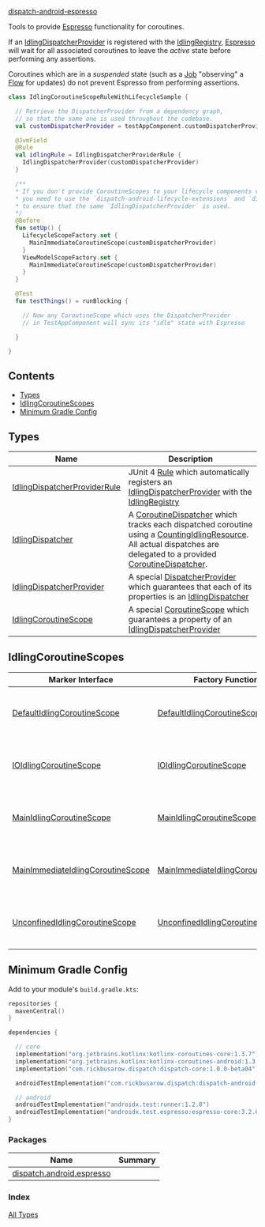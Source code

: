 [dispatch-android-espresso](./index.md)

Tools to provide [Espresso](https://developer.android.com/training/testing/espresso/idling-resource) functionality for coroutines.

If an [IdlingDispatcherProvider](https://rbusarow.github.io/Dispatch/dispatch-android-espresso//dispatch.android.espresso/-idling-dispatcher-provider/index.html) is registered with the [IdlingRegistry](https://developer.android.com/reference/androidx/test/espresso/IdlingRegistry), [Espresso](https://developer.android.com/training/testing/espresso) will wait
for all associated coroutines to leave the *active* state before performing any assertions.

Coroutines which are in a *suspended* state (such as a [Job](https://kotlin.github.io/kotlinx.coroutines/kotlinx-coroutines-core/kotlinx.coroutines/-job/index.html) "observing" a [Flow](https://kotlin.github.io/kotlinx.coroutines/kotlinx-coroutines-core/kotlinx.coroutines.flow/-flow/index.html) for updates)
do not prevent Espresso from performing assertions.

``` kotlin
class IdlingCoroutineScopeRuleWithLifecycleSample {

  // Retrieve the DispatcherProvider from a dependency graph,
  // so that the same one is used throughout the codebase.
  val customDispatcherProvider = testAppComponent.customDispatcherProvider

  @JvmField
  @Rule
  val idlingRule = IdlingDispatcherProviderRule {
    IdlingDispatcherProvider(customDispatcherProvider)
  }

  /**
  * If you don't provide CoroutineScopes to your lifecycle components via a dependency injection framework,
  * you need to use the `dispatch-android-lifecycle-extensions` and `dispatch-android-viewmodel` artifacts
  * to ensure that the same `IdlingDispatcherProvider` is used.
  */
  @Before
  fun setUp() {
    LifecycleScopeFactory.set {
      MainImmediateCoroutineScope(customDispatcherProvider)
    }
    ViewModelScopeFactory.set {
      MainImmediateCoroutineScope(customDispatcherProvider)
    }
  }

  @Test
  fun testThings() = runBlocking {

    // Now any CoroutineScope which uses the DispatcherProvider
    // in TestAppComponent will sync its "idle" state with Espresso

  }

}
```

## Contents

* [Types](#types)
* [IdlingCoroutineScopes](#idlingcoroutinescopes)
* [Minimum Gradle Config](#minimum-gradle-config)

## Types

| **Name**       | **Description**
| -------------  | --------------- |
| [IdlingDispatcherProviderRule](https://rbusarow.github.io/Dispatch/dispatch-android-espresso//dispatch.android.espresso/-idling-dispatcher-provider-rule/index.html) | JUnit 4 [Rule](https://junit.org/junit4/javadoc/4.12/org/junit/Rule.html) which automatically registers an [IdlingDispatcherProvider](https://rbusarow.github.io/Dispatch/dispatch-android-espresso//dispatch.android.espresso/-idling-dispatcher-provider/index.html) with the [IdlingRegistry](https://developer.android.com/reference/androidx/test/espresso/IdlingRegistry)
| [IdlingDispatcher](https://rbusarow.github.io/Dispatch/dispatch-android-espresso//dispatch.android.espresso/-idling-dispatcher/index.html) | A [CoroutineDispatcher](https://kotlin.github.io/kotlinx.coroutines/kotlinx-coroutines-core/kotlinx.coroutines/-coroutine-dispatcher/index.html) which tracks each dispatched coroutine using a [CountingIdlingResource](https://developer.android.com/reference/androidx/test/espresso/idling/CountingIdlingResource).  All actual dispatches are delegated to a provided [CoroutineDispatcher](https://kotlin.github.io/kotlinx.coroutines/kotlinx-coroutines-core/kotlinx.coroutines/-coroutine-dispatcher/index.html).
| [IdlingDispatcherProvider](https://rbusarow.github.io/Dispatch/dispatch-android-espresso//dispatch.android.espresso/-idling-dispatcher-provider/index.html) | A special [DispatcherProvider](https://rbusarow.github.io/Dispatch/dispatch-core//dispatch.core/-dispatcher-provider/index.html) which guarantees that each of its properties is an [IdlingDispatcher](https://rbusarow.github.io/Dispatch/dispatch-android-espresso//dispatch.android.espresso/-idling-dispatcher/index.html)
| [IdlingCoroutineScope](https://rbusarow.github.io/Dispatch/dispatch-android-espresso//dispatch.android.espresso/-idling-coroutine-scope/index.html) | A special [CoroutineScope](https://kotlin.github.io/kotlinx.coroutines/kotlinx-coroutines-core/kotlinx.coroutines/coroutine-scope.html) which guarantees a property of an [IdlingDispatcherProvider](https://rbusarow.github.io/Dispatch/dispatch-android-espresso//dispatch.android.espresso/-idling-dispatcher-provider/index.html)

## IdlingCoroutineScopes

| **Marker Interface**                | **Factory Function**                | **Description**
| -------------------                 | -------------------                 | ---------------
| [DefaultIdlingCoroutineScope](https://rbusarow.github.io/Dispatch/dispatch-android-espresso//dispatch.android.espresso/-default-idling-coroutine-scope.html)       | [DefaultIdlingCoroutineScope](https://rbusarow.github.io/Dispatch/dispatch-android-espresso//dispatch.android.espresso/-default-idling-coroutine-scope.html)       | A [IdlingCoroutineScope](https://rbusarow.github.io/Dispatch/dispatch-android-espresso//dispatch.android.espresso/-idling-coroutine-scope/index.html) with a [CoroutineDispatcher](https://kotlin.github.io/kotlinx.coroutines/kotlinx-coroutines-core/kotlinx.coroutines/-coroutine-dispatcher/index.html) of `default`.
| [IOIdlingCoroutineScope](https://rbusarow.github.io/Dispatch/dispatch-android-espresso//dispatch.android.espresso/-i-o-idling-coroutine-scope.html)            | [IOIdlingCoroutineScope](https://rbusarow.github.io/Dispatch/dispatch-android-espresso//dispatch.android.espresso/-i-o-idling-coroutine-scope.html)            | A [IdlingCoroutineScope](https://rbusarow.github.io/Dispatch/dispatch-android-espresso//dispatch.android.espresso/-idling-coroutine-scope/index.html) with a [CoroutineDispatcher](https://kotlin.github.io/kotlinx.coroutines/kotlinx-coroutines-core/kotlinx.coroutines/-coroutine-dispatcher/index.html) of `io`.
| [MainIdlingCoroutineScope](https://rbusarow.github.io/Dispatch/dispatch-android-espresso//dispatch.android.espresso/-main-idling-coroutine-scope.html)          | [MainIdlingCoroutineScope](https://rbusarow.github.io/Dispatch/dispatch-android-espresso//dispatch.android.espresso/-main-idling-coroutine-scope.html)          | A [IdlingCoroutineScope](https://rbusarow.github.io/Dispatch/dispatch-android-espresso//dispatch.android.espresso/-idling-coroutine-scope/index.html) with a [CoroutineDispatcher](https://kotlin.github.io/kotlinx.coroutines/kotlinx-coroutines-core/kotlinx.coroutines/-coroutine-dispatcher/index.html) of `main`.
| [MainImmediateIdlingCoroutineScope](https://rbusarow.github.io/Dispatch/dispatch-android-espresso//dispatch.android.espresso/-main-immediate-idling-coroutine-scope.html) | [MainImmediateIdlingCoroutineScope](https://rbusarow.github.io/Dispatch/dispatch-android-espresso//dispatch.android.espresso/-main-immediate-idling-coroutine-scope.html) | A [IdlingCoroutineScope](https://rbusarow.github.io/Dispatch/dispatch-android-espresso//dispatch.android.espresso/-idling-coroutine-scope/index.html) with a [CoroutineDispatcher](https://kotlin.github.io/kotlinx.coroutines/kotlinx-coroutines-core/kotlinx.coroutines/-coroutine-dispatcher/index.html) of `mainImmediate`.
| [UnconfinedIdlingCoroutineScope](https://rbusarow.github.io/Dispatch/dispatch-android-espresso//dispatch.android.espresso/-unconfined-idling-coroutine-scope.html)    | [UnconfinedIdlingCoroutineScope](https://rbusarow.github.io/Dispatch/dispatch-android-espresso//dispatch.android.espresso/-unconfined-idling-coroutine-scope.html)    | A [IdlingCoroutineScope](https://rbusarow.github.io/Dispatch/dispatch-android-espresso//dispatch.android.espresso/-idling-coroutine-scope/index.html) with a [CoroutineDispatcher](https://kotlin.github.io/kotlinx.coroutines/kotlinx-coroutines-core/kotlinx.coroutines/-coroutine-dispatcher/index.html) of `unconfined`.

## Minimum Gradle Config

Add to your module's `build.gradle.kts`:

``` kotlin
repositories {
  mavenCentral()
}

dependencies {

  // core
  implementation("org.jetbrains.kotlinx:kotlinx-coroutines-core:1.3.7")
  implementation("org.jetbrains.kotlinx:kotlinx-coroutines-android:1.3.7")
  implementation("com.rickbusarow.dispatch:dispatch-core:1.0.0-beta04")

  androidTestImplementation("com.rickbusarow.dispatch:dispatch-android-espresso:1.0.0-beta04")

  // android
  androidTestImplementation("androidx.test:runner:1.2.0")
  androidTestImplementation("androidx.test.espresso:espresso-core:3.2.0")
}
```

### Packages

| Name | Summary |
|---|---|
| [dispatch.android.espresso](dispatch.android.espresso/index.md) |  |

### Index

[All Types](alltypes/index.md)